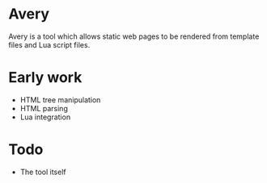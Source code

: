 # Avery

Avery is a tool which allows static web pages to be rendered from template files and Lua script files.

# Early work

- HTML tree manipulation
- HTML parsing
- Lua integration

# Todo

- The tool itself